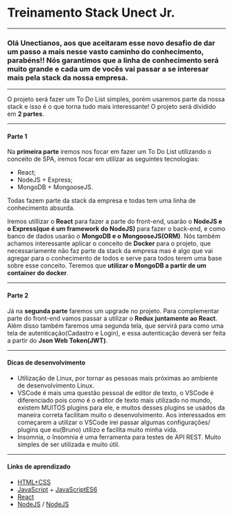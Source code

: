 # Treinamento Stack Unect Jr.
---

### Olá Unectianos, aos que aceitaram esse novo desafio de dar um passo a mais nesse vasto caminho do conhecimento, parabéns!! Nós garantimos que a linha de conhecimento será muito grande e cada um de vocês vai passar a se interesar mais pela stack da nossa empresa.
---
O projeto será fazer um To Do List simples, porém usaremos parte da nossa stack e isso é o que torna tudo mais interessante! O projeto será dividido em **2 partes**.

--- 
#### Parte 1
Na **primeira parte** iremos nos focar em fazer um To Do List utilizando o conceito de SPA, iremos focar em utilizar as seguintes tecnologias:
- React;
- NodeJS + Express;
- MongoDB + MongooseJS.

Todas fazem parte da stack da empresa e todas tem uma linha de conhecimento absurda.

Iremos utillizar o **React** para fazer a parte do front-end, usarão o **NodeJS e o Express(que é um framework do NodeJS)** para fazer o back-end, e como banco de dados usarão o **MongoDB e o MongooseJS(ORM)**.
Nós também achamos interessante aplicar o conceito de **Docker** para o projeto, que necessariamente não faz parte da stack da empresa mas é algo que vai agregar para o conhecimento de todos e serve para todos terem uma base sobre esse conceito. Teremos que **utilizar o MongoDB a partir de um container do docker**.

---

#### Parte 2
Já na **segunda parte** faremos um upgrade no projeto. Para complementar parte do front-end vamos passar a utilizar o **Redux juntamente ao React**.
Além disso também faremos uma segunda tela, que servirá para como uma tela de autenticação(Cadastro e Login), e essa autenticação deverá ser feita a partir do **Json Web Token(JWT)**.

---

#### Dicas de desenvolvimento
- Utilização de Linux, por tornar as pessoas mais próximas ao ambiente de desenvolvimento Linux.
- VSCode é mais uma questão pessoal de editor de texto, o VSCode é diferenciado pois como é o editor de texto mais utilizado no mundo, existem MUITOS plugins para ele, e muitos desses plugins se usados da maneira correta facilitam muito o desenvolvimento. Aos interessados em começarem a utilizar o VSCode irei passar algumas configurações/ plugins que eu(Bruno) utilizo e facilita muito minha vida. 
- Insomnia, o Insomnia é uma ferramenta para testes de API REST. Muito simples de ser utilizada e muito útil.

---

#### Links de aprendizado

- [HTML+CSS](https://www.origamid.com/curso/web-design-completo/)
- [JavaScript](https://rocketseat.com.br/starter/curso-gratuito-javascript) + [JavaScriptES6](https://rocketseat.com.br/starter/curso-gratuito-javascript-es6)
- [React](https://www.youtube.com/playlist?list=PL4cUxeGkcC9ij8CfkAY2RAGb-tmkNwQHG)
- [NodeJS](https://rocketseat.com.br/starter/curso-gratuito-nodejs) / [NodeJS](https://www.youtube.com/watch?v=w-7RQ46RgxU&list=PL4cUxeGkcC9gcy9lrvMJ75z9maRw4byYp)



